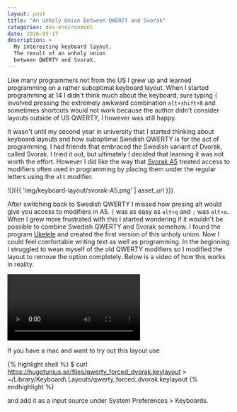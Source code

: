 ```yaml
---
layout: post
title: "An Unholy Union Between QWERTY and Svorak"
categories: dev-environment
date: 2016-05-17
description: >
  My interesting keyboard layout.
  The result of an unholy union
  between QWERTY and Svorak.
---
```


Like many programmers not from the US I grew up and
learned programming on a rather suboptimal keyboard layout.
When I started programming at 14 I didn't think much about the
keyboard, sure typing `{` involved pressing the extremely awkward
combination `alt+shift+8` and sometimes shortcuts would not work
because the author didn't consider layouts outside of US QWERTY,
I however was still happy.


It wasn't until my second year in university
that I started thinking about keyboard layouts and how suboptimal
Swedish QWERTY is for the act of programming. I had friends that
embraced the Swedish variant of Dvorak, called Svorak. I tried it out, but ultimately I decided that learning it was not
worth the effort. However I did like the way that [Svorak A5](http://aoeu.info/s/dvorak/svorak)
treated access to modifiers often used in programming by placing them
under the regular letters using the `alt` modifier.

![]({{ 'img/keyboard-layout/svorak-A5.png' | asset_url }})

After switching back to Swedish QWERTY I missed how presing
alt would give you access to modifiers in A5. `{` was as easy as `alt+q`
and `;` was `alt+a`. When I grew more frustrated with this I started
wondering if it wouldn't be possible to combine Swedish QWERTY and Svorak
somehow. I found the program [Ukelele](http://scripts.sil.org/cms/scripts/page.php?site_id=nrsi&id=ukelele)
and created the first version of this unholy union. Now I could
feel comfortable writing text as well as programming. In the beginning
I struggled to wean myself of the old QWERTY modifiers so I modified
the layout to remove the option completely.
Below is a video of how this works in reality.

<video src="{{ 'img/keyboard-layout/optimized.mp4' | asset_url }}" controls></video>

If you have a mac and want to try out this layout use

{% highlight shell %}
$ curl https://hugotunius.se/files/qwerty_forced_dvorak.keylayout > ~/Library/Keyboard\ Layouts/qwerty_forced_dvorak.keylayout
{% endhighlight %}

and add it as a input source under System Preferences > Keyboards.

